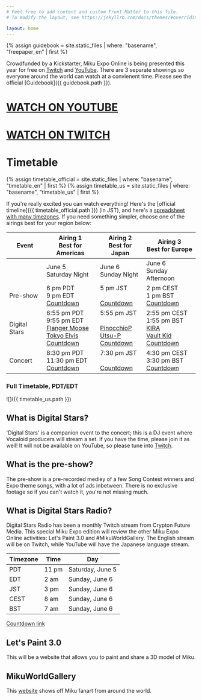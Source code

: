 ```yaml
---
# Feel free to add content and custom Front Matter to this file.
# To modify the layout, see https://jekyllrb.com/docs/themes/#overriding-theme-defaults

layout: home
---
```


{% assign guidebook = site.static_files | where: "basename", "freepaper_en" | first %}

Crowdfunded by a Kickstarter, Miku Expo Online is being presented this year for
free on [Twitch](https://www.twitch.tv/cfm_official) and
[YouTube](https://www.youtube.com/watch?v=VSgsjXk2BVM). There are 3
separate showings so everyone around the world can watch at a convienent
time. Please see the official [Guidebook]({{ guidebook.path }}).

# [WATCH ON YOUTUBE](https://www.youtube.com/watch?v=VSgsjXk2BVM)

# [WATCH ON TWITCH](https://www.twitch.tv/cfm_official)

# Timetable

{% assign timetable_official = site.static_files | where: "basename", "timetable_en" | first %}
{% assign timetable_us = site.static_files | where: "basename", "timetable_us" | first %}

If you're really excited you can watch everything! Here's the [official
timeline]({{ timetable_official.path }}) (in JST), and here's a [spreadsheet
with many
timezones](https://docs.google.com/spreadsheets/d/134aVgd77kekoFsfyyhN9Ls1PacfMagfyUafANrC4Dn8/edit?usp=sharing). If
you need something simpler, choose one of the airings best for your region
below:

|Event|Airing 1<br/>Best for Americas|Airing 2<br/>Best for Japan|Airing 3<br/>Best for Europe|
|-----|-----------------------------|--------------------------|---------------------------|
||June 5<br/>Saturday Night|June 6<br/>Sunday Night|June 6<br/>Sunday Afternoon|
|Pre-show|6 pm PDT<br/>9 pm EDT<br/>[Countdown](http://preshow.us.39music.rocks)|5 pm JST<br/><br/>[Countdown](http://preshow.jp.39music.rocks)|2 pm CEST<br/>1 pm BST<br/>[Countdown](http://preshow.eu.39music.rocks)|
|Digital Stars|6:55 pm PDT<br/>9:55 pm EDT<br/>[Flanger Moose](https://twitter.com/FlangerMoose)<br/>[Tokyo Elvis](https://twitter.com/FrankFriend)<br/>[Countdown](http://digistars.us.39music.rocks)|5:55 pm JST<br/><br/>[PinocchioP](https://twitter.com/pinocchiop)<br/>[Utsu-P](https://twitter.com/asshole_wii)<br/>[Countdown](http://digistars.jp.39music.rocks)|2:55 pm CEST<br/>1:55 pm BST<br/>[KIRA](https://twitter.com/kira_prod)<br/>[Vault Kid](https://twitter.com/iamVaultKid)<br/>[Countdown](http://digistars.eu.39music.rocks)|
|Concert|8:30 pm PDT<br/>11:30 pm EDT<br/>[Countdown](http://concert.us.39music.rocks)|7:30 pm JST<br/><br/>[Countdown](http://concert.jp.39music.rocks)|4:30 pm CEST<br/>3:30 pm BST<br/>[Countdown](http://concert.eu.39music.rocks)|

### Full Timetable, PDT/EDT
![]({{ timetable_us.path }})

## What is Digital Stars?

'Digital Stars' is a companion event to the concert; this is a DJ event where
Vocaloid producers will stream a set. If you have the time, please join it as
well! It will not be available on YouTube, so please tune into
[Twitch](https://www.twitch.tv/cfm_official).

## What is the pre-show?

The pre-show  is a pre-recorded  medley of a few  Song Contest winners  and Expo
theme songs, with  a lot of ads  inbetween. There is no exclusive  footage so if
you can't watch it, you're not missing much.


## What is Digital Stars Radio?

Digital Stars Radio has been a monthly Twitch stream from Crypton Future
Media. This special Miku Expo edition will review the other Miku Expo Online
activities: Let's Paint 3.0 and #MikuWorldGallery. The English stream will be on
Twitch, while YouTube will have the Japanese language stream.

|Timezone|Time|Day|
|--------|----|---|
|PDT|11 pm|Saturday, June 5|
|EDT|2 am|Sunday, June 6|
|JST|3 pm|Sunday, June 6|
|CEST|8 am|Sunday, June 6|
|BST|7 am|Sunday, June 6|

[Countdown link](http://digistars.radio.39music.rocks)

## Let's Paint 3.0

This will be a website that allows you to paint and share a 3D model of Miku.

## MikuWorldGallery

This [website](https://paint.mikuexpo.com/MikuWorldGallery/) shows off Miku fanart from around the world.
